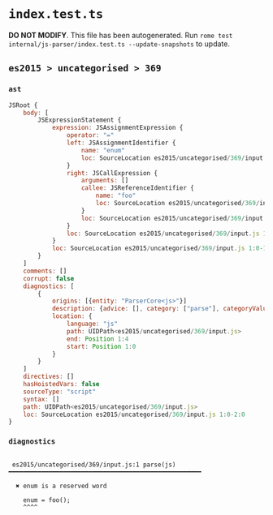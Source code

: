 # `index.test.ts`

**DO NOT MODIFY**. This file has been autogenerated. Run `rome test internal/js-parser/index.test.ts --update-snapshots` to update.

## `es2015 > uncategorised > 369`

### `ast`

```javascript
JSRoot {
	body: [
		JSExpressionStatement {
			expression: JSAssignmentExpression {
				operator: "="
				left: JSAssignmentIdentifier {
					name: "enum"
					loc: SourceLocation es2015/uncategorised/369/input.js 1:0-1:4 (enum)
				}
				right: JSCallExpression {
					arguments: []
					callee: JSReferenceIdentifier {
						name: "foo"
						loc: SourceLocation es2015/uncategorised/369/input.js 1:7-1:10 (foo)
					}
					loc: SourceLocation es2015/uncategorised/369/input.js 1:7-1:12
				}
				loc: SourceLocation es2015/uncategorised/369/input.js 1:0-1:12
			}
			loc: SourceLocation es2015/uncategorised/369/input.js 1:0-1:13
		}
	]
	comments: []
	corrupt: false
	diagnostics: [
		{
			origins: [{entity: "ParserCore<js>"}]
			description: {advice: [], category: ["parse"], categoryValue: "js", message: ["enum", RAW_MARKUP {value: " is a reserved word"}]}
			location: {
				language: "js"
				path: UIDPath<es2015/uncategorised/369/input.js>
				end: Position 1:4
				start: Position 1:0
			}
		}
	]
	directives: []
	hasHoistedVars: false
	sourceType: "script"
	syntax: []
	path: UIDPath<es2015/uncategorised/369/input.js>
	loc: SourceLocation es2015/uncategorised/369/input.js 1:0-2:0
}
```

### `diagnostics`

```

 es2015/uncategorised/369/input.js:1 parse(js) ━━━━━━━━━━━━━━━━━━━━━━━━━━━━━━━━━━━━━━━━━━━━━━━━━━━━━

  ✖ enum is a reserved word

    enum = foo();
    ^^^^


```
